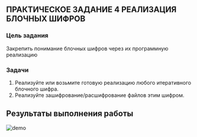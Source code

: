 ## ПРАКТИЧЕСКОЕ ЗАДАНИЕ 4 РЕАЛИЗАЦИЯ БЛОЧНЫХ ШИФРОВ
### Цель задания
Закрепить понимание блочных шифров через их программную реализацию
### Задачи
1. Реализуйте или возьмите готовую реализацию любого итеративного блочного шифра.
2. Реализуйте зашифрование/расшифрование файлов этим шифром.
## Результаты выполнения работы
![demo](https://github.com/dekand/Cryptography-And-Information-Security/blob/master/Block%D0%A1ipher/demo.gif)

